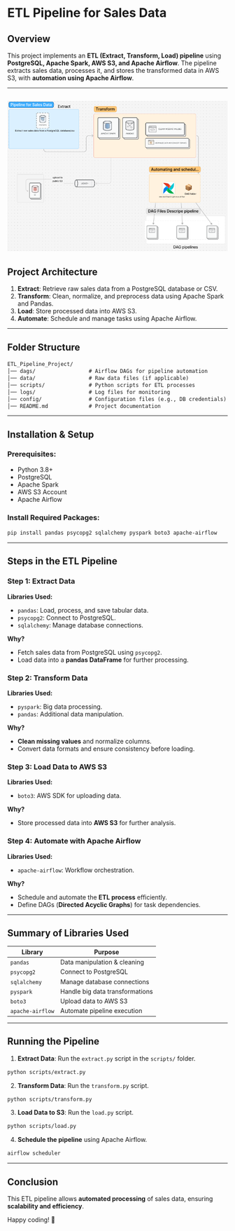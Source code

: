 # ETL Pipeline for Sales Data

## Overview
This project implements an **ETL (Extract, Transform, Load) pipeline** using **PostgreSQL, Apache Spark, AWS S3, and Apache Airflow**. The pipeline extracts sales data, processes it, and stores the transformed data in AWS S3, with **automation using Apache Airflow**.

---

![ETL Pipeline Architecture](st1.png)
---

## Project Architecture

1. **Extract**: Retrieve raw sales data from a PostgreSQL database or CSV.
2. **Transform**: Clean, normalize, and preprocess data using Apache Spark and Pandas.
3. **Load**: Store processed data into AWS S3.
4. **Automate**: Schedule and manage tasks using Apache Airflow.

---

## Folder Structure
```
ETL_Pipeline_Project/
│── dags/                 # Airflow DAGs for pipeline automation
│── data/                 # Raw data files (if applicable)
│── scripts/              # Python scripts for ETL processes
│── logs/                 # Log files for monitoring
│── config/               # Configuration files (e.g., DB credentials)
│── README.md             # Project documentation
```

---

## Installation & Setup
### Prerequisites:
- Python 3.8+
- PostgreSQL
- Apache Spark
- AWS S3 Account
- Apache Airflow

### Install Required Packages:
```bash
pip install pandas psycopg2 sqlalchemy pyspark boto3 apache-airflow
```

---

## Steps in the ETL Pipeline

### **Step 1: Extract Data**
**Libraries Used:**
- `pandas`: Load, process, and save tabular data.
- `psycopg2`: Connect to PostgreSQL.
- `sqlalchemy`: Manage database connections.

**Why?**
- Fetch sales data from PostgreSQL using `psycopg2`.
- Load data into a **pandas DataFrame** for further processing.

### **Step 2: Transform Data**
**Libraries Used:**
- `pyspark`: Big data processing.
- `pandas`: Additional data manipulation.

**Why?**
- **Clean missing values** and normalize columns.
- Convert data formats and ensure consistency before loading.

### **Step 3: Load Data to AWS S3**
**Libraries Used:**
- `boto3`: AWS SDK for uploading data.

**Why?**
- Store processed data into **AWS S3** for further analysis.

### **Step 4: Automate with Apache Airflow**
**Libraries Used:**
- `apache-airflow`: Workflow orchestration.

**Why?**
- Schedule and automate the **ETL process** efficiently.
- Define DAGs (**Directed Acyclic Graphs**) for task dependencies.

---

## Summary of Libraries Used

| Library        | Purpose                                       |
|---------------|-----------------------------------------------|
| `pandas`      | Data manipulation & cleaning                 |
| `psycopg2`    | Connect to PostgreSQL                        |
| `sqlalchemy`  | Manage database connections                  |
| `pyspark`     | Handle big data transformations              |
| `boto3`       | Upload data to AWS S3                        |
| `apache-airflow` | Automate pipeline execution              |

---

## Running the Pipeline

1. **Extract Data**: Run the `extract.py` script in the `scripts/` folder.
```bash
python scripts/extract.py
```
2. **Transform Data**: Run the `transform.py` script.
```bash
python scripts/transform.py
```
3. **Load Data to S3**: Run the `load.py` script.
```bash
python scripts/load.py
```
4. **Schedule the pipeline** using Apache Airflow.
```bash
airflow scheduler
```

---

## Conclusion
This ETL pipeline allows **automated processing** of sales data, ensuring **scalability and efficiency**. 

Happy coding! 🚀

